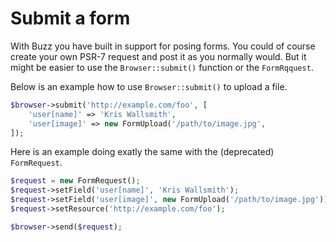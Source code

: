 # Submit a form

With Buzz you have built in support for posing forms. You could of course create your own PSR-7 request and post it 
as you normally would. But it might be easier to use the `Browser::submit()` function or the `FormRqquest`. 

Below is an example how to use `Browser::submit()` to upload a file. 

```php
$browser->submit('http://example.com/foo', [
    'user[name]' => 'Kris Wallsmith',
    'user[image]' => new FormUpload('/path/to/image.jpg',
]);
``` 

Here is an example doing exatly the same with the (deprecated) `FormRequest`. 

```php
$request = new FormRequest();
$request->setField('user[name]', 'Kris Wallsmith');
$request->setField('user[image]', new FormUpload('/path/to/image.jpg'));
$request->setResource('http://example.com/foo');

$browser->send($request);
``` 
